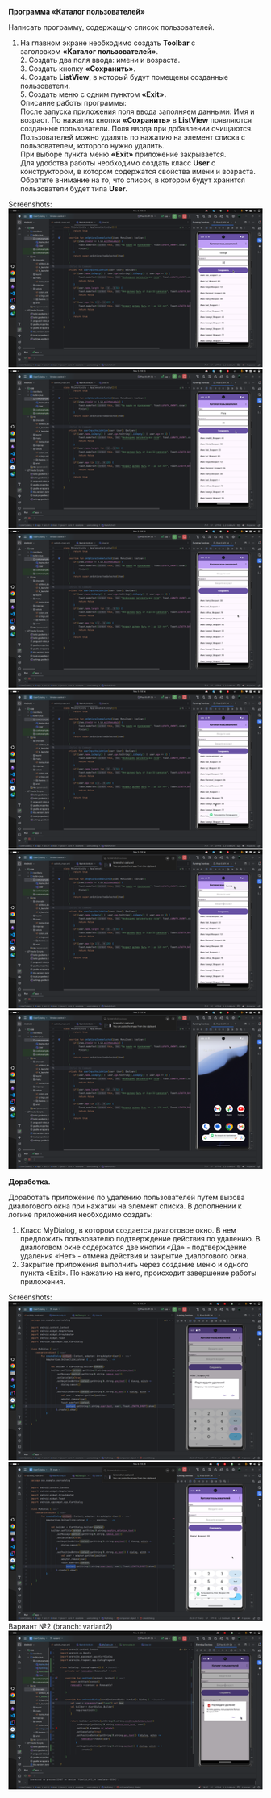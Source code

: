 **Программа «Каталог пользователей»**

Написать программу, содержащую список пользователей.  

1. На главном экране необходимо создать **Toolbar** с заголовком **«Каталог пользователей»**.  
   2. Создать два поля ввода: имени и возраста.  
   3. Создать кнопку **«Сохранить»**.  
   4. Создать **ListView**, в который будут помещены созданные пользователи.  
   5. Создать меню с одним пунктом **«Exit».**  
   Описание работы программы:  
   После запуска приложения поля ввода заполняем данными: Имя и возраст. По нажатию кнопки **«Сохранить»** в **ListView** появляются созданные пользователи. Поля ввода при добавлении очищаются.  
   Пользователей можно удалять по нажатию на элемент списка с пользователем, которого нужно удалить.  
   При выборе пункта меню **«Exit»** приложение закрывается.  
   Для удобства работы необходимо создать класс **User** с конструктором, в котором содержатся свойства имени и возраста. Обратите внимание на то, что список, в котором будут хранится пользователи будет типа **User**.

Screenshots:
![](https://github.com/Slayder12/UserCatalog/blob/main/assets/1-1.png)
![](https://github.com/Slayder12/UserCatalog/blob/main/assets/1-2.png)
![](https://github.com/Slayder12/UserCatalog/blob/main/assets/1-3.png)
![](https://github.com/Slayder12/UserCatalog/blob/main/assets/1-4.png)
![](https://github.com/Slayder12/UserCatalog/blob/main/assets/1-5.png)
![](https://github.com/Slayder12/UserCatalog/blob/main/assets/1-6.png)

**Доработка.**

Доработать приложение по удалению пользователей путем вызова диалогового окна при нажатии на элемент списка.
В дополнении к логике приложения необходимо создать:

1. Класс MyDialog, в котором создается диалоговое окно.
   В нем предложить пользователю подтверждение действия по удалению. В диалоговом окне содержатся две кнопки «Да» - подтверждение удаления «Нет» - отмена действия и закрытие диалогового окна.
2. Закрытие приложения выполнить через создание меню и одного пункта «Exit». По нажатию на него, происходит завершение работы приложения.

Screenshots:
![](https://github.com/Slayder12/UserCatalog/blob/main/assets/2-1.png)
![](https://github.com/Slayder12/UserCatalog/blob/main/assets/2-2.png)
Вариант №2 (branch: variant2)
![](https://github.com/Slayder12/UserCatalog/blob/variant2/assets/3-1.png)
